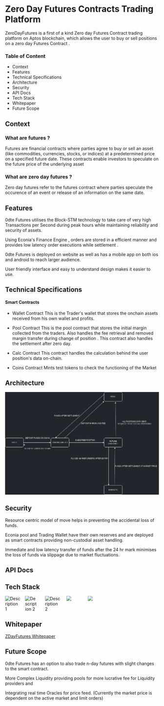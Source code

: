 # Zero Day Futures Contracts Trading Platform
ZeroDayFutures  is a first of a kind Zero day Futures Contract trading platform on Aptos blockchain, which allows the user to buy or sell positions on a zero day Futures Contract . 

### Table of Content
* Context
* Features
* Technical Specifications
* Architecture
* Security
* API Docs
* Tech Stack
* Whitepaper
* Future Scope

## Context

### What are futures ?
Futures are financial contracts where parties agree to buy or sell an asset (like commodities, currencies, stocks, or indices) at a predetermined price on a specified future date. These contracts enable investors to speculate on the future price of the underlying asset

### What are zero day futures ?
Zero day futures refer to the futures contract where parties speculate the occurence of an event or release of an information on the same date.



## Features 

0dte Futures utilises the Block-STM technology to take care of very high Transactions per Second during peak hours while maintaining reliability and security of assets.

Using Econia's Finance Engine , orders are stored in a efficient manner and provides low latency order executions while settlement .

0dte Futures is deployed on website as well as has a mobile app on both ios and android to reach larger audience.

User friendly interface and easy to understand design makes it easier to use.

## Technical Specifications


#### Smart Contracts

* Wallet Contract
This is the Trader's wallet that stores the onchain assets received from his own wallet and profits.

* Pool Contract
This is the pool contract that stores the initial margin collected from the traders. Also handles the fee retrieval and removed margin transfer during change of position . This contract also handles the settlement after zero day.

* Calc Contract
This contract handles the calculation behind the user position's data on-chain.

* Coins Contract
Mints test tokens to check the functioning of the Market



## Architecture 

<img src="./assets/2.png" alt="ARCHI" >


## Security

Resource centric model of move helps in preventing the accidental loss of funds.

Econia pool and Trading Wallet have their own reserves and are deployed as smart contracts providing non-custodial asset handling.

Immediate and low latency transfer of funds after the 24 hr mark minimises the loss of funds via slippage due to market fluctuations.

## API Docs

## Tech Stack

<div style="display: flex;">
    <img src="https://upload.wikimedia.org/wikipedia/commons/thumb/0/0a/Python.svg/2048px-Python.svg.png"  alt="Description 1" style="width: 10%; margin-right: 15px">
    <img src="https://static-00.iconduck.com/assets.00/flutter-icon-1651x2048-kopq1sul.png" alt="Description 2" style="width: 8%; margin-right: 25px">
    <img src="https://icodrops.com/wp-content/uploads/2023/04/n1wu7vCF_400x400.jpg" alt="Description 2" style="width: 10%; margin-right: 20px">
    <img src="https://assets-global.website-files.com/63610769a12ca8b167ecebcf/6529f968615bdcc952ab6e3c_Aptos_Brand_Assets_-_Aptos_Foundation.png" style="width: 10%; margin-right: 20px">
    <img src="https://upload.wikimedia.org/wikipedia/commons/thumb/d/d4/Javascript-shield.svg/1200px-Javascript-shield.svg.png" style="width: 8%; margin-right: 20px">
</div>

## Whitepaper
[ZDayFutures Whitepaper](https://pdfhost.io/v/nMkDjCl5D_whitepaper_1)

## Future Scope

0dte Futures has an option to also trade n-day futures with slight changes to the smart contract.

More Complex Liquidity providing pools for more lucrative fee for Liquidity providers and 

Integrating real time Oracles for price feed. (Currently the market price is dependent on the active market and limit orders)





